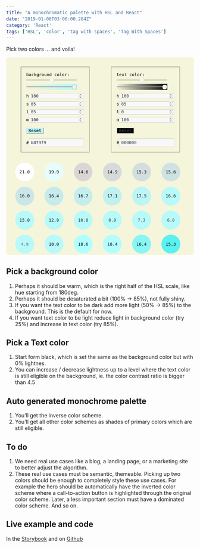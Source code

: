 ```yaml
---
title: "A monochromatic palette with HSL and React"
date: "2019-01-08T03:00:00.284Z"
category: 'React'
tags: ['HSL', 'color', 'tag with spaces', 'Tag With Spaces']
---
```

Pick two colors ... and voila!
<!--more-->

![A monochromatic palette](monochromatic-palette.png)

## Pick a background color

1. Perhaps it should be warm, which is the right half of the HSL scale, like hue starting from 180deg.
2. Perhaps it should be desaturated a bit (100% → 85%), not fully shiny.
3. If you want the text color to be dark add more light (50% → 85%) to the background. This is the default for now.
4. If you want text color to be light reduce light in background color (try 25%) and increase in text color (try 85%).

## Pick a Text color

1. Start form black, which is set the same as the background color but with 0% lightnes.
2. You can increase / decrease lightness up to a level where the text color is still eligible on the background, ie. the color contrast ratio is bigger than 4.5

## Auto generated monochrome palette

1. You'll get the inverse color scheme.
2. You'll get all other color schemes as shades of primary colors which are still eligible.

## To do

1. We need real use cases like a blog, a landing page, or a marketing site to better adjust the algorithm.
2. These real use cases must be semantic, themeable. Picking up two colors should be enough to completely style these use cases. For example the hero should be automatically have the inverted color scheme where a call-to-action button is highlighted through the original color scheme. Later, a less important section must have a dominated color scheme. And so on.

## Live example and code

In the [Storybook](https://tinyurl.com/y7mftg53) and on [Github](https://github.com/metamn/mr-ui/tree/master/src/basics/ColorsHSL)
